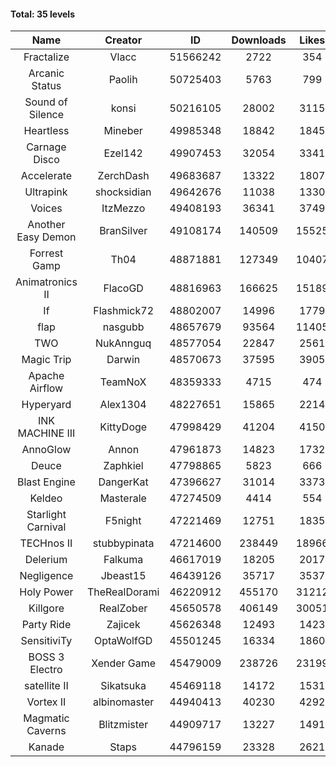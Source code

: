 #### Total: 35 levels

| Name | Creator | ID | Downloads | Likes |
|:---:|:---:|:---:|:---:|:---:|
| Fractalize | Vlacc | 51566242 | 2722 | 354
| Arcanic Status | Paolih | 50725403 | 5763 | 799
| Sound of Silence | konsi | 50216105 | 28002 | 3115
| Heartless | Mineber | 49985348 | 18842 | 1845
| Carnage Disco | Ezel142 | 49907453 | 32054 | 3341
| Accelerate | ZerchDash | 49683687 | 13322 | 1807
| Ultrapink | shocksidian | 49642676 | 11038 | 1330
| Voices | ItzMezzo | 49408193 | 36341 | 3749
| Another Easy Demon | BranSilver | 49108174 | 140509 | 15525
| Forrest Gamp | Th04 | 48871881 | 127349 | 10407
| Animatronics II | FlacoGD | 48816963 | 166625 | 15189
| If | Flashmick72 | 48802007 | 14996 | 1779
| flap | nasgubb | 48657679 | 93564 | 11405
| TWO | NukAnnguq | 48577054 | 22847 | 2561
| Magic Trip | Darwin | 48570673 | 37595 | 3905
| Apache Airflow | TeamNoX | 48359333 | 4715 | 474
| Hyperyard | Alex1304 | 48227651 | 15865 | 2214
| INK MACHINE III | KittyDoge | 47998429 | 41204 | 4150
| AnnoGlow | Annon | 47961873 | 14823 | 1732
| Deuce | Zaphkiel | 47798865 | 5823 | 666
| Blast Engine | DangerKat | 47396627 | 31014 | 3373
| Keldeo | Masterale | 47274509 | 4414 | 554
| Starlight Carnival | F5night | 47221469 | 12751 | 1835
| TECHnos II | stubbypinata | 47214600 | 238449 | 18966
| Delerium | Falkuma  | 46617019 | 18205 | 2017
| Negligence | Jbeast15 | 46439126 | 35717 | 3537
| Holy Power | TheRealDorami | 46220912 | 455170 | 31212
| Killgore | RealZober | 45650578 | 406149 | 30051
| Party Ride | Zajicek | 45626348 | 12493 | 1423
| SensitiviTy | OptaWolfGD | 45501245 | 16334 | 1860
| BOSS 3 Electro | Xender Game | 45479009 | 238726 | 23199
| satellite II | Sikatsuka | 45469118 | 14172 | 1531
| Vortex II | albinomaster | 44940413 | 40230 | 4292
| Magmatic Caverns | Blitzmister | 44909717 | 13227 | 1491
| Kanade | Staps | 44796159 | 23328 | 2621
